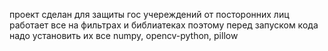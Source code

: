 проект сделан для защиты гос учереждений от посторонних лиц 
работает все на фильтрах и библиатеках поэтому перед запуском кода надо установить их все
numpy, opencv-python, pillow
